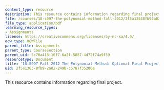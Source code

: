 ```yaml
---
content_type: resource
description: This resource contains information regarding final project.
file: /courses/18-s997-the-polynomial-method-fall-2012/2f5a13638fb92a02249bc5787f35206e_MIT18_S997F12_projlist.pdf
file_type: application/pdf
learning_resource_types:
- Assignments
license: https://creativecommons.org/licenses/by-nc-sa/4.0/
ocw_type: OCWFile
parent_title: Assignments
parent_type: CourseSection
parent_uid: 5c70a418-10f7-6a2f-5887-4d72f74a9f59
resourcetype: Document
title: '18.S997 Fall 2012 The Polynomial Method: Optional Final Project'
uid: 2f5a1363-8fb9-2a02-249b-c5787f35206e
---
```

This resource contains information regarding final project.